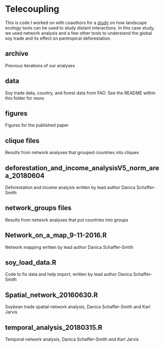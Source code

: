 # Telecoupling
 
This is code I worked on with coauthors for a [study](https://www.ecologyandsociety.org/vol23/iss4/art3/) on how landscape ecology tools can be used to study distant interactions. In this case study, we used network analysis and a few other tools to understand the global soy trade and its effect on pantropical deforestation.

## archive
Previous iterations of our analyses

## data
Soy trade data, country, and forest data from FAO. See the README within this folder for more.

## figures
Figures for the published paper

## clique files
Results from network analyses that grouped countries into cliques

## deforestation_and_income_analysisV5_norm_area_20180604
Deforestation and income analysis written by lead author Danica Schaffer-Smith

## network_groups files
Results from network analyses that put countries into groups

## Network_on_a_map_9-11-2016.R
Network mapping written by lead author Danica Schaffer-Smith

## soy_load_data.R
Code to fix data and help import, written by lead author Danica Schaffer-Smith

## Spatial_network_20160630.R
Soybean trade spatial network analysis, Danica Schaffer-Smith and Karl Jarvis

## temporal_analysis_20180315.R
Temporal network analysis, Danica Schaffer-Smith and Karl Jarvis
